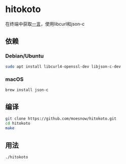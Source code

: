 # hitokoto

在终端中获取[一言](https://hitokoto.cn)，使用libcurl和json-c

## 依赖

### Debian/Ubuntu

```bash
sudo apt install libcurl4-openssl-dev libjson-c-dev
```

### macOS

```bash
brew install json-c
```

## 编译

```bash
git clone https://github.com/moesnow/hitokoto.git
cd hitokoto
make
```

## 用法

```bash
./hitokoto
```

